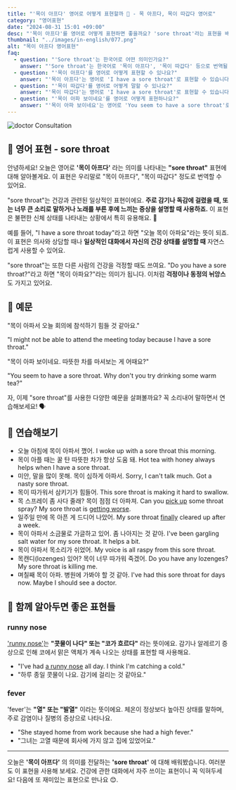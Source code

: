```yaml
---
title: "'목이 아프다' 영어로 어떻게 표현할까 🤒 - 목 아프다, 목이 따갑다 영어로"
category: "영어표현"
date: "2024-08-31 15:01 +09:00"
desc: "'목이 아프다'를 영어로 어떻게 표현하면 좋을까요? 'sore throat'라는 표현을 배워봅시다. '목이 아파서 회의에 참석하기 힘들어요', '목이 아파 보이네요. 따뜻한 차를 마셔보세요' 등을 영어로 표현하는 법을 알아봅시다. 다양한 예문을 통해서 연습하고 본인의 표현으로 만들어 보세요."
thumbnail: "../images/in-english/077.png"
alt: "목이 아프다 영어표현"
faq:
  - question: "'Sore throat'는 한국어로 어떤 의미인가요?"
    answer: "'Sore throat'는 한국어로 '목이 아프다', '목이 따갑다' 등으로 번역될 수 있습니다."
  - question: "'목이 아프다'를 영어로 어떻게 표현할 수 있나요?"
    answer: "'목이 아프다'는 영어로 'I have a sore throat'로 표현할 수 있습니다."
  - question: "'목이 따갑다'를 영어로 어떻게 말할 수 있나요?"
    answer: "'목이 따갑다'는 영어로 'I have a sore throat'로 표현할 수 있습니다."
  - question: "'목이 아파 보이네요'를 영어로 어떻게 표현하나요?"
    answer: "'목이 아파 보이네요'는 영어로 'You seem to have a sore throat'로 표현할 수 있습니다."
---
```


![doctor Consultation](../images/in-english/077-1.avif)

## 🌟 영어 표현 - sore throat

안녕하세요! 오늘은 영어로 **'목이 아프다'** 라는 의미를 나타내는 **"sore throat"** 표현에 대해 알아볼게요. 이 표현은 우리말로 "목이 아프다", "목이 따갑다" 정도로 번역할 수 있어요.

"sore throat"는 건강과 관련된 일상적인 표현이에요. **주로 감기나 독감에 걸렸을 때, 또는 너무 큰 소리로 말하거나 노래를 부른 후에 느끼는 증상을 설명할 때 사용하죠.** 이 표현은 불편한 신체 상태를 나타내는 상황에서 특히 유용해요. 🤒

예를 들어, "I have a sore throat today"라고 하면 "오늘 목이 아파요"라는 뜻이 되죠. 이 표현은 의사와 상담할 때나 **일상적인 대화에서 자신의 건강 상태를 설명할 때** 자연스럽게 사용할 수 있어요.

"sore throat"는 또한 다른 사람의 건강을 걱정할 때도 쓰여요. "Do you have a sore throat?"라고 하면 "목이 아파요?"라는 의미가 됩니다. 이처럼 **걱정이나 동정의 뉘앙스**도 가지고 있어요.

## 📖 예문

"목이 아파서 오늘 회의에 참석하기 힘들 것 같아요."

"I might not be able to attend the meeting today because I have a sore throat."

"목이 아파 보이네요. 따뜻한 차를 마셔보는 게 어때요?"

"You seem to have a sore throat. Why don't you try drinking some warm tea?"

자, 이제 "sore throat"를 사용한 다양한 예문을 살펴볼까요? 꼭 소리내어 말하면서 연습해보세요! 🗣️

## 💬 연습해보기

<ul data-interactive-list>
  <li data-interactive-item>
    <span data-toggler>오늘 아침에 목이 아파서 깼어.</span>
    <span data-answer>I woke up with a sore throat this morning.</span>
  </li>
  <li data-interactive-item>
    <span data-toggler>목이 아플 때는 꿀 탄 따뜻한 차가 항상 도움 돼.</span>
    <span data-answer>Hot tea with honey always helps when I have a sore throat.</span>
  </li>
  <li data-interactive-item>
    <span data-toggler>미안, 말을 많이 못해. 목이 심하게 아파서.</span>
    <span data-answer>Sorry, I can't talk much. Got a nasty sore throat.</span>
  </li>
  <li data-interactive-item>
    <span data-toggler>목이 따가워서 삼키기가 힘들어.</span>
    <span data-answer>This sore throat is making it hard to swallow.</span>
  </li>
  <li data-interactive-item>
    <span data-toggler>목 스프레이 좀 사다 줄래? 목이 점점 더 아파져.</span>
    <span data-answer>Can you <a href="/blog/in-english/178.pick-up/">pick up</a> some throat spray? My sore throat is <a href="/blog/in-english/234.get-worse/">getting worse</a>.</span>
  </li>
  <li data-interactive-item>
    <span data-toggler>일주일 만에 목 아픈 게 드디어 나았어.</span>
    <span data-answer>My sore throat <a href="/blog/in-english/182.finally/">finally</a> cleared up after a week.</span>
  </li>
  <li data-interactive-item>
    <span data-toggler>목이 아파서 소금물로 가글하고 있어. 좀 나아지는 것 같아.</span>
    <span data-answer>I've been gargling salt water for my sore throat. It helps a bit.</span>
  </li>
  <li data-interactive-item>
    <span data-toggler>목이 아파서 목소리가 쉬었어.</span>
    <span data-answer>My voice is all raspy from this sore throat.</span>
  </li>
  <li data-interactive-item>
    <span data-toggler>목캔디(lozenges) 있어? 목이 너무 따가워 죽겠어.</span>
    <span data-answer>Do you have any lozenges? My sore throat is killing me.</span>
  </li>
  <li data-interactive-item>
    <span data-toggler>며칠째 목이 아파. 병원에 가봐야 할 것 같아.</span>
    <span data-answer>I've had this sore throat for days now. Maybe I should see a doctor.</span>
  </li>
</ul>

## 🤝 함께 알아두면 좋은 표현들

### runny nose

['runny nose'](/blog/in-english/101.runny-nose/)는 **"콧물이 나다" 또는 "코가 흐르다"** 라는 뜻이에요. 감기나 알레르기 증상으로 인해 코에서 맑은 액체가 계속 나오는 상태를 표현할 때 사용해요.

- "I've had [a runny nose](/blog/in-english/101.runny-nose/) all day. I think I'm catching a cold."
- "하루 종일 콧물이 나요. 감기에 걸리는 것 같아요."

### fever

'fever'는 **"열" 또는 "발열"** 이라는 뜻이에요. 체온이 정상보다 높아진 상태를 말하며, 주로 감염이나 질병의 증상으로 나타나요.

- "She stayed home from work because she had a high fever."
- "그녀는 고열 때문에 회사에 가지 않고 집에 있었어요."

---

오늘은 **'목이 아프다'** 의 의미를 전달하는 **'sore throat'** 에 대해 배워봤습니다. 여러분도 이 표현을 사용해 보세요. 건강에 관한 대화에서 자주 쓰이는 표현이니 꼭 익혀두세요! 다음에 또 재미있는 표현으로 만나요 😊.
